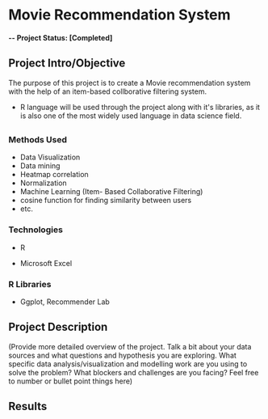 # Movie Recommendation System

#### -- Project Status: [Completed]

## Project Intro/Objective
The purpose of this project is to create a Movie recommendation system with the help of an item-based collborative filtering system.
* R language will be used through the project along with it's libraries, as it is also one of the most widely used language in data science field.

##

### Methods Used
- Data Visualization
- Data mining
- Heatmap correlation
- Normalization
- Machine Learning (Item- Based Collaborative Filtering)
- cosine function for finding similarity between users
- etc.

### Technologies
* R 
- Microsoft Excel

### R Libraries
- Ggplot, Recommender Lab

## Project Description
(Provide more detailed overview of the project.  Talk a bit about your data sources and what questions and hypothesis you are exploring. What specific data analysis/visualization and modelling work are you using to solve the problem? What blockers and challenges are you facing?  Feel free to number or bullet point things here)

## Results
